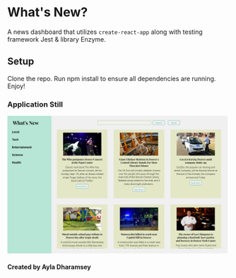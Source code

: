 # What's New?

A news dashboard that utilizes `create-react-app` along with testing framework Jest &  library Enzyme.

## Setup

Clone the repo.
Run npm install to ensure all dependencies are running.
Enjoy!

### Application Still

![image](https://github.com/ayladharamsey/whats-new/blob/master/screenshots/screencapture-localhost-3000-2019-10-06-17_29_26.png)

#### Created by Ayla Dharamsey
